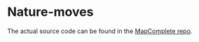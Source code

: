# Nature-moves

The actual source code can be found in the [MapComplete repo](https://github.com/pietervdvn/MapComplete).